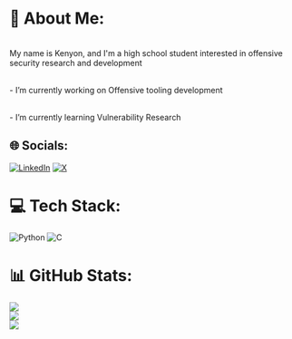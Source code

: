 # 💫 About Me:
<br>My name is Kenyon, and I'm a high school student interested in offensive security research and development</br>

<br>- I’m currently working on Offensive tooling development</br>

<br>- I’m currently learning Vulnerability Research</br>


## 🌐 Socials:
[![LinkedIn](https://img.shields.io/badge/LinkedIn-%230077B5.svg?logo=linkedin&logoColor=white)](https://www.linkedin.com/in/kenyon-bias-b97849275/) [![X](https://img.shields.io/badge/X-black.svg?logo=X&logoColor=white)](https://x.com/@kenZ16TKD) 

# 💻 Tech Stack:
![Python](https://img.shields.io/badge/python-3670A0?style=flat-square&logo=python&logoColor=ffdd54) ![C](https://img.shields.io/badge/c-%2300599C.svg?style=flat-square&logo=c&logoColor=white)
# 📊 GitHub Stats:
![](https://github-readme-stats.vercel.app/api?username=TKDzKen&theme=dark&hide_border=true&include_all_commits=true&count_private=true)<br/>
![](https://github-readme-streak-stats.herokuapp.com/?user=TKDzKen&theme=dark&hide_border=true)<br/>
![](https://github-readme-stats.vercel.app/api/top-langs/?username=TKDzKen&theme=dark&hide_border=true&include_all_commits=true&count_private=true&layout=compact)

